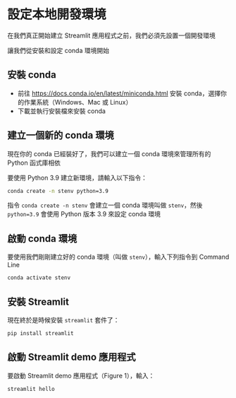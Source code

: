 # 設定本地開發環境

在我們真正開始建立 Streamlit 應用程式之前，我們必須先設置一個開發環境

讓我們從安裝和設定 conda 環境開始

## 安裝 conda

- 前往 https://docs.conda.io/en/latest/miniconda.html 安裝 conda，選擇你的作業系統（Windows、Mac 或 Linux）
- 下載並執行安裝檔來安裝 conda

## 建立一個新的 conda 環境
現在你的 conda 已經裝好了，我們可以建立一個 conda 環境來管理所有的 Python 函式庫相依

要使用 Python 3.9 建立新環境，請輸入以下指令：

```bash
conda create -n stenv python=3.9
```

指令 `conda create -n stenv` 會建立一個 conda 環境叫做 `stenv`，然後 `python=3.9` 會使用 Python 版本 3.9 來設定 conda 環境

## 啟動 conda 環境

要使用我們剛剛建立好的 conda 環境（叫做 `stenv`），輸入下列指令到 Command Line

```bash
conda activate stenv
```

## 安裝 Streamlit

現在終於是時候安裝 `streamlit` 套件了：

```bash
pip install streamlit
```

## 啟動 Streamlit demo 應用程式

要啟動 Streamlit demo 應用程式（Figure 1），輸入：

```bash
streamlit hello
```
